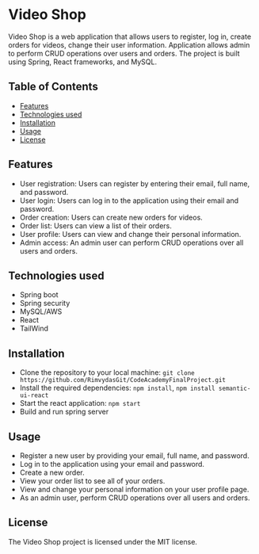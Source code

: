 # Video Shop

Video Shop is a web application that allows users to register, log in, create orders for videos, change their user information. 
Application allows admin to perform CRUD operations over users and orders. 
The project is built using Spring, React frameworks, and MySQL.

## Table of Contents

- [Features](#features)
- [Technologies used](#technologies-used)
- [Installation](#installation)
- [Usage](#usage)
- [License](#license)

## Features

- User registration: Users can register by entering their email, full name, and password.
- User login: Users can log in to the application using their email and password.
- Order creation: Users can create new orders for videos.
- Order list: Users can view a list of their orders.
- User profile: Users can view and change their personal information.
- Admin access: An admin user can perform CRUD operations over all users and orders.

## Technologies used

- Spring boot
- Spring security
- MySQL/AWS
- React
- TailWind

## Installation

- Clone the repository to your local machine: `git clone https://github.com/RimvydasGit/CodeAcademyFinalProject.git`
- Install the required dependencies: `npm install`, `npm install semantic-ui-react`
- Start the react application: `npm start`
- Build and run spring server

## Usage

- Register a new user by providing your email, full name, and password.
- Log in to the application using your email and password.
- Create a new order.
- View your order list to see all of your orders.
- View and change your personal information on your user profile page.
- As an admin user, perform CRUD operations over all users and orders.

## License

The Video Shop project is licensed under the MIT license.

